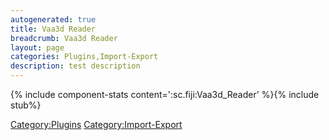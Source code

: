 ```yaml
---
autogenerated: true
title: Vaa3d Reader
breadcrumb: Vaa3d Reader
layout: page
categories: Plugins,Import-Export
description: test description
---
```


{% include component-stats content=':sc.fiji:Vaa3d\_Reader' %}{% include stub%}


[Category:Plugins](Category_Plugins "wikilink") [Category:Import-Export](Category_Import-Export "wikilink")
